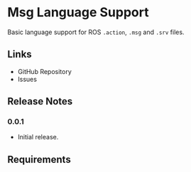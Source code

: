# Msg Language Support

Basic language support for ROS `.action`, `.msg` and `.srv` files.

## Links

* GitHub Repository
* Issues

## Release Notes

### 0.0.1

* Initial release.

## Requirements
